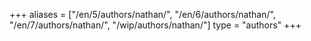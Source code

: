 +++
aliases = ["/en/5/authors/nathan/", "/en/6/authors/nathan/", "/en/7/authors/nathan/", "/wip/authors/nathan/"]
type = "authors"
+++
